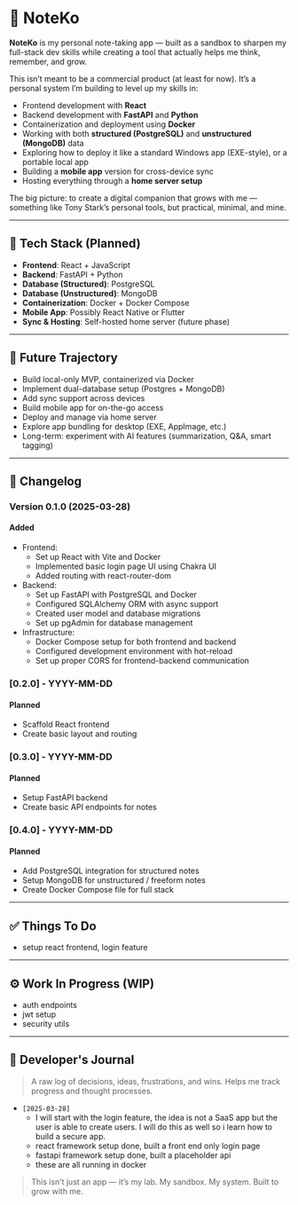 # 📝 NoteKo

**NoteKo** is my personal note-taking app — built as a sandbox to sharpen my full-stack dev skills while creating a tool that actually helps me think, remember, and grow.

This isn’t meant to be a commercial product (at least for now). It’s a personal system I’m building to level up my skills in:

- Frontend development with **React**
- Backend development with **FastAPI** and **Python**
- Containerization and deployment using **Docker**
- Working with both **structured (PostgreSQL)** and **unstructured (MongoDB)** data
- Exploring how to deploy it like a standard Windows app (EXE-style), or a portable local app
- Building a **mobile app** version for cross-device sync
- Hosting everything through a **home server setup**

The big picture: to create a digital companion that grows with me — something like Tony Stark’s personal tools, but practical, minimal, and mine.

---

## 🔧 Tech Stack (Planned)

- **Frontend**: React + JavaScript
- **Backend**: FastAPI + Python
- **Database (Structured)**: PostgreSQL
- **Database (Unstructured)**: MongoDB
- **Containerization**: Docker + Docker Compose
- **Mobile App**: Possibly React Native or Flutter
- **Sync & Hosting**: Self-hosted home server (future phase)

---

## 🚀 Future Trajectory

- Build local-only MVP, containerized via Docker
- Implement dual-database setup (Postgres + MongoDB)
- Add sync support across devices
- Build mobile app for on-the-go access
- Deploy and manage via home server
- Explore app bundling for desktop (EXE, AppImage, etc.)
- Long-term: experiment with AI features (summarization, Q&A, smart tagging)

---

## 📌 Changelog

### Version 0.1.0 (2025-03-28)
#### Added
- Frontend:
    - Set up React with Vite and Docker
    - Implemented basic login page UI using Chakra UI
    - Added routing with react-router-dom
- Backend:
    - Set up FastAPI with PostgreSQL and Docker
    - Configured SQLAlchemy ORM with async support
    - Created user model and database migrations
    - Set up pgAdmin for database management
- Infrastructure:
    - Docker Compose setup for both frontend and backend
    - Configured development environment with hot-reload
    - Set up proper CORS for frontend-backend communication

### [0.2.0] - YYYY-MM-DD
#### Planned
- Scaffold React frontend
- Create basic layout and routing

### [0.3.0] - YYYY-MM-DD
#### Planned
- Setup FastAPI backend
- Create basic API endpoints for notes

### [0.4.0] - YYYY-MM-DD
#### Planned
- Add PostgreSQL integration for structured notes
- Setup MongoDB for unstructured / freeform notes
- Create Docker Compose file for full stack

---

## ✅ Things To Do

- setup react frontend, login feature

---

## ⚙️ Work In Progress (WIP)

- auth endpoints
- jwt setup
- security utils
---

## 🧠 Developer's Journal

> A raw log of decisions, ideas, frustrations, and wins. Helps me track progress and thought processes.

- `[2025-03-28]`
    - I will start with the login feature, the idea is not a SaaS app but the user is able to create users. I will do this as well so i learn how to build a secure app.
    - react framework setup done, built a front end only login page
    - fastapi framework setup done, built a placeholder api
    - these are all running in docker

> This isn’t just an app — it’s my lab. My sandbox. My system. Built to grow with me.
